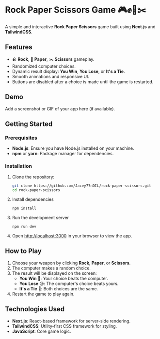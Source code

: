 # Rock Paper Scissors Game 🎮✊📄✂️

A simple and interactive **Rock Paper Scissors** game built using **Next.js** and **TailwindCSS**.

## Features

- 🪨 **Rock**, 📄 **Paper**, ✂️ **Scissors** gameplay.
- Randomized computer choices.
- Dynamic result display: **You Win**, **You Lose**, or **It's a Tie**.
- Smooth animations and responsive UI.
- Buttons are disabled after a choice is made until the game is restarted.

## Demo

Add a screenshot or GIF of your app here (if available).

## Getting Started

### Prerequisites

- **Node.js**: Ensure you have Node.js installed on your machine.
- **npm** or **yarn**: Package manager for dependencies.

### Installation

1. Clone the repository:
   ```bash
   git clone https://github.com/Jacey77nDIL/rock-paper-scissors.git
   cd rock-paper-scissors

2. Install dependencies
   ```bash
   npm install
3. Run the development server
   ```bash
   npm run dev
4. Open [http://localhost:3000](http://localhost:3000) in your browser to view the app.

## How to Play

1. Choose your weapon by clicking **Rock**, **Paper**, or **Scissors**.
2. The computer makes a random choice.
3. The result will be displayed on the screen:
   - **You Win** 🎉: Your choice beats the computer.
   - **You Lose** 😢: The computer's choice beats yours.
   - **It's a Tie** 🤝: Both choices are the same.
4. Restart the game to play again.

## Technologies Used

- **Next.js**: React-based framework for server-side rendering.
- **TailwindCSS**: Utility-first CSS framework for styling.
- **JavaScript**: Core game logic.
